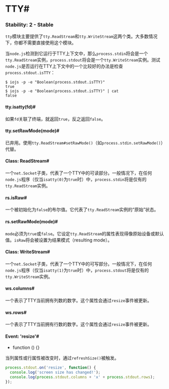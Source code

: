 # TTY#

### Stability: 2 - Stable

`tty`模块主要提供了`tty.ReadStream`和`tty.WriteStream`这两个类。大多数情况下，你都不需要直接使用这个模块。

当`node.js`检测到它运行于TTY上下文中，那么`process.stdin`将会是一个`tty.ReadStream`实例，`process.stdout`将会是一个`tty.WriteStream`实例。测试`node.js`是否运行在TTY上下文中的一个比较好的办法是检查`process.stdout.isTTY`：

```SHELL
$ iojs -p -e "Boolean(process.stdout.isTTY)"
true
$ iojs -p -e "Boolean(process.stdout.isTTY)" | cat
false
```

#### tty.isatty(fd)#

如果`fd`关联了终端，就返回`true`，反之返回`false`。

#### tty.setRawMode(mode)#

已弃用。使用`tty.ReadStream#setRawMode()`（如`process.stdin.setRawMode()`）代替。

#### Class: ReadStream#

一个`net.Socket`子类，代表了一个TTY中的可读部分。一般情况下，在任何`node.js`程序（仅当`isatty(0)`为`true`时）中，`process.stdin`将是仅有的`tty.ReadStream`实例。

#### rs.isRaw#

一个被初始化为`false`的布尔值。它代表了`tty.ReadStream`实例的“原始”状态。

#### rs.setRawMode(mode)#

`mode`必须为`true`或`false`。它设定`tty.ReadStream`的属性表现得像原始设备或默认值。`isRaw`将会被设置为结果模式（resulting mode）。

#### Class: WriteStream#

一个`net.Socket`子类，代表了一个TTY中的可写部分。一般情况下，在任何`node.js`程序（仅当`isatty(1)`为`true`时）中，`process.stdout`将是仅有的`tty.WriteStream`实例。

#### ws.columns#

一个表示了TTY当前拥有列数的数字。这个属性会通过`resize`事件被更新。

#### ws.rows#

一个表示了TTY当前拥有行数的数字。这个属性会通过`resize`事件被更新。

#### Event: 'resize'#

 - function () {}

当列属性或行属性被改变时，通过`refreshSize()`被触发。

```js
process.stdout.on('resize', function() {
  console.log('screen size has changed!');
  console.log(process.stdout.columns + 'x' + process.stdout.rows);
});
```